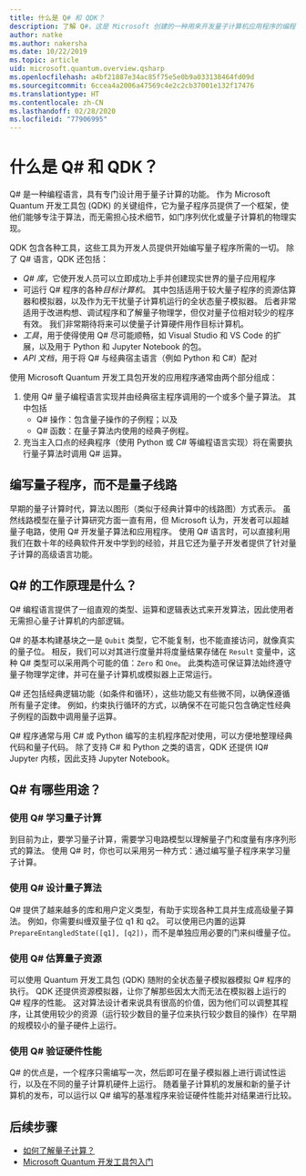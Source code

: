 ```yaml
---
title: 什么是 Q# 和 QDK？
description: 了解 Q#，这是 Microsoft 创建的一种用来开发量子计算机应用程序的编程语言，并且是 Microsoft Quantum 开发工具包的关键组件
author: natke
ms.author: nakersha
ms.date: 10/22/2019
ms.topic: article
uid: microsoft.quantum.overview.qsharp
ms.openlocfilehash: a4bf21887e34ac85f75e5e0b9a033138464fd09d
ms.sourcegitcommit: 6ccea4a2006a47569c4e2c2cb37001e132f17476
ms.translationtype: HT
ms.contentlocale: zh-CN
ms.lasthandoff: 02/28/2020
ms.locfileid: "77906995"
---
```

# <a name="what-are-q-and-the-qdk"></a>什么是 Q# 和 QDK？

Q# 是一种编程语言，具有专门设计用于量子计算的功能。
作为 Microsoft Quantum 开发工具包 (QDK) 的关键组件，它为量子程序员提供了一个框架，使他们能够专注于算法，而无需担心技术细节，如门序列优化或量子计算机的物理实现。

QDK 包含各种工具，这些工具为开发人员提供开始编写量子程序所需的一切。
除了 Q# 语言，QDK 还包括：
* *Q# 库*，它使开发人员可以立即成功上手并创建现实世界的量子应用程序
* 可运行 Q# 程序的各种*目标计算机*。 其中包括适用于较大量子程序的资源估算器和模拟器，以及作为无干扰量子计算机运行的全状态量子模拟器。 后者非常适用于改进构想、调试程序和了解量子物理学，但仅对量子位相对较少的程序有效。 我们非常期待将来可以使量子计算硬件用作目标计算机。
* *工具*，用于使得使用 Q# 尽可能顺畅，如 Visual Studio 和 VS Code 的扩展，以及用于 Python 和 Jupyter Notebook 的包。
* *API 文档*，用于将 Q# 与经典宿主语言（例如 Python 和 C#）配对

使用 Microsoft Quantum 开发工具包开发的应用程序通常由两个部分组成：
1. 使用 Q# 量子编程语言实现并由经典宿主程序调用的一个或多个量子算法。 其中包括 
    - Q# 操作：包含量子操作的子例程；以及 
    - Q# 函数：在量子算法内使用的经典子例程。
2. 充当主入口点的经典程序（使用 Python 或 C# 等编程语言实现）将在需要执行量子算法时调用 Q# 运算。

## <a name="write-quantum-programs-not-quantum-circuits"></a>编写量子程序，而不是量子线路

早期的量子计算时代，算法以图形（类似于经典计算中的线路图）方式表示。
虽然线路模型在量子计算研究方面一直有用，但 Microsoft 认为，开发者可以超越量子电路，使用 Q# 开发量子算法和应用程序。
使用 Q# 语言时，可以直接利用我们在数十年的经典软件开发中学到的经验，并且它还为量子开发者提供了针对量子计算的高级语言功能。

## <a name="how-does-q-work"></a>Q# 的工作原理是什么？

Q# 编程语言提供了一组直观的类型、运算和逻辑表达式来开发算法，因此使用者无需担心量子计算机的内部逻辑。

Q# 的基本构建基块之一是 `Qubit` 类型，它不能复制，也不能直接访问，就像真实的量子位。
相反，我们可以对其进行度量并将度量结果存储在 `Result` 变量中，这种 Q# 类型可以采用两个可能的值：`Zero` 和 `One`。
此类构造可保证算法始终遵守量子物理学定律，并可在量子计算机或模拟器上正常运行。

Q# 还包括经典逻辑功能（如条件和循环），这些功能又有些微不同，以确保遵循所有量子定律。
例如，约束执行循环的方式，以确保不在可能只包含确定性经典子例程的函数中调用量子运算。

Q# 程序通常与用 C# 或 Python 编写的主机程序配对使用，可以方便地整理经典代码和量子代码。
除了支持 C# 和 Python 之类的语言，QDK 还提供 IQ# Jupyter 内核，因此支持 Jupyter Notebook。

## <a name="what-can-i-use-q-for"></a>Q# 有哪些用途？

### <a name="use-q-to-learn-quantum-computing"></a>使用 Q# 学习量子计算

到目前为止，要学习量子计算，需要学习电路模型以理解量子门和度量有序序列形式的算法。 使用 Q# 时，你也可以采用另一种方式：通过编写量子程序来学习量子计算。

### <a name="use-q-to-design-quantum-algorithms"></a>使用 Q# 设计量子算法

Q# 提供了越来越多的库和用户定义类型，有助于实现各种工具并生成高级量子算法。 例如，你需要纠缠双量子位 q1 和 q2。 可以使用已内置的运算 `PrepareEntangledState([q1], [q2])`，而不是单独应用必要的门来纠缠量子位。

### <a name="use-q-to-estimate-quantum-resources"></a>使用 Q# 估算量子资源

可以使用 Quantum 开发工具包 (QDK) 随附的全状态量子模拟器模拟 Q# 程序的执行。  QDK 还提供资源模拟器，让你了解那些因太大而无法在模拟器上运行的 Q# 程序的性能。  这对算法设计者来说具有很高的价值，因为他们可以调整其程序，让其使用较少的资源（运行较少数目的量子位来执行较少数目的操作）在早期的规模较小的量子硬件上运行。

### <a name="use-q-to-validate-hardware-performance"></a>使用 Q# 验证硬件性能

Q# 的优点是，一个程序只需编写一次，然后即可在量子模拟器上进行调试性运行，以及在不同的量子计算机硬件上运行。  随着量子计算机的发展和新的量子计算机的发布，可以运行以 Q# 编写的基准程序来验证硬件性能并对结果进行比较。  

## <a name="next-steps"></a>后续步骤

* [如何了解量子计算？](xref:microsoft.quantum.overview.learn)
* [Microsoft Quantum 开发工具包入门](xref:microsoft.quantum.welcome)
